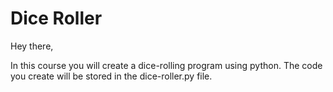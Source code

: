 # Dice Roller

Hey there, 

In this course you will create a dice-rolling program using python. The code you create will be stored in the dice-roller.py file.
